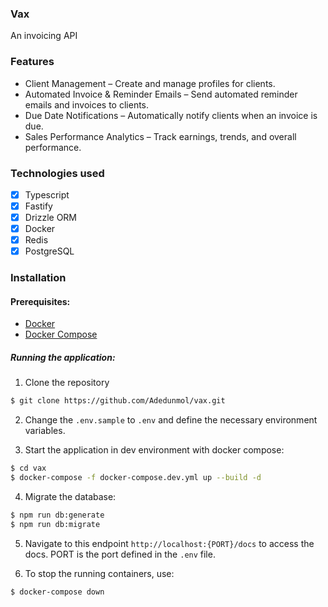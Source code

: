 ### Vax
An invoicing API

### Features
- Client Management – Create and manage profiles for clients.
- Automated Invoice & Reminder Emails – Send automated reminder emails and invoices to clients.
- Due Date Notifications – Automatically notify clients when an invoice is due.
- Sales Performance Analytics – Track earnings, trends, and overall performance.

### Technologies used
- [x] Typescript
- [x] Fastify
- [x] Drizzle ORM
- [x] Docker
- [x] Redis
- [x] PostgreSQL

### Installation

#### Prerequisites:

* [Docker](https://www.docker.com/get-started)
* [Docker Compose](https://docs.docker.com/compose/install/)

##### Running the application:

1. Clone the repository
```bash
$ git clone https://github.com/Adedunmol/vax.git
```

2. Change the `.env.sample` to `.env` and define the necessary environment variables.

3. Start the application in dev environment with docker compose:
```bash
$ cd vax
$ docker-compose -f docker-compose.dev.yml up --build -d
```

4. Migrate the database:
```bash
$ npm run db:generate
$ npm run db:migrate
```

5. Navigate to this endpoint `http://localhost:{PORT}/docs` to access the docs. PORT is the port defined in the `.env` file.
   

6. To stop the running containers, use:
```bash
$ docker-compose down
```